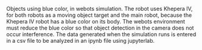Objects using blue color, in webots simulation. The robot uses Khepera IV, for both robots as a moving object target and the main robot, because the Khepera IV robot has a blue color on its body. The webots environment must reduce the blue color so that object detection in the camera does not occur interference. The data generated when the simulation runs is entered in a csv file to be analyzed in an ipynb file using jupyterlab.
